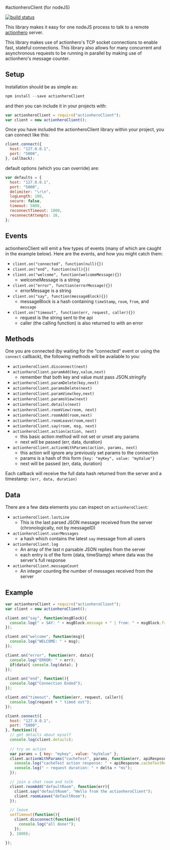 #actionheroClient (for nodeJS)

[![build status](https://secure.travis-ci.org/evantahler/actionheroClient.png)](http://travis-ci.org/evantahler/actionheroClient) 

This library makes it easy for one nodeJS process to talk to a remote [actionhero](http://actionherojs.com/) server.

This library makes use of actionhero's TCP socket connections to enable fast, stateful connections.  This library also allows for many concurrent and asynchronous requests to be running in parallel by making use of actionhero's message counter.

## Setup

Installation should be as simple as:

```javascript
npm install --save actionheroClient
```

and then you can include it in your projects with:

```javascript
var actionheroClient = require("actionheroClient");
var client = new actionheroClient();
```

Once you have included the actionheroClient library within your project, you can connect like this:

```javascript
client.connect({
  host: "127.0.0.1",
  port: "5000",
}, callback);
```

default options (which you can override) are:

```javascript
var defaults = {
  host: "127.0.0.1",
  port: "5000",
  delimiter: "\r\n",
  logLength: 100,
  secure: false,
  timeout: 5000,
  reconnectTimeout: 1000,
  reconnectAttempts: 10,
};
```

## Events

actionheroClient will emit a few types of events (many of which are caught in the example below).  Here are the events, and how you might catch them:

* `client.on("connected", function(null){})`
* `client.on("end", function(null){})`
* `client.on("welcome", function(welcomeMessage){})`
  * welcomeMessage is a string
* `client.on("error", function(errorMessage){})`
  * errorMessage is a string
* `client.on("say", function(messageBlock){})`
  * messageBlock is a hash containing `timeStamp`, `room`, `from`, and `message`
* `client.on("timeout", function(err, request, caller){})`
  * request is the string sent to the api
  * caller (the calling function) is also returned to with an error
## Methods

One you are connected (by waiting for the "connected" event or using the `connect` callback), the following methods will be available to you:

* `actionheroClient.disconnect(next)`
* `actionheroClient.paramAdd(key,value,next)`
  * remember that both key and value must pass JSON.stringify
* `actionheroClient.paramDelete(key,next)`
* `actionheroClient.paramsDelete(next)`
* `actionheroClient.paramView(key,next)`
* `actionheroClient.paramsView(next)`
* `actionheroClient.details(next)`
* `actionheroClient.roomView(room, next)`
* `actionheroClient.roomAdd(room,next)`
* `actionheroClient.roomLeave(room,next)`
* `actionheroClient.say(room, msg, next)`
* `actionheroClient.action(action, next)`
  * this basic action method will not set or unset any params  
  * next will be passed (err, data, duration)
* `actionheroClient.actionWithParams(action, params, next)`
  * this action will ignore any previously set params to the connection
  * params is a hash of this form `{key: "myKey", value: "myValue"}` 
  * next will be passed (err, data, duration)

Each callback will receive the full data hash returned from the server and a timestamp: `(err, data, duration)`

## Data 

There are a few data elements you can inspect on `actionheroClient`:

* `actionheroClient.lastLine`
  * This is the last parsed JSON message received from the server (chronologically, not by messageID)
* `actionheroClient.userMessages`
  * a hash which contains the latest `say` message from all users
* `actionheroClient.log`
  * An array of the last n parsable JSON replies from the server
  * each entry is of the form {data, timeStamp} where data was the server's full response
* `actionheroClient.messageCount`
  * An integer counting the number of messages received from the server

## Example

```javascript
var actionheroClient = require("actionheroClient");
var client = new actionheroClient();

client.on("say", function(msgBlock){
  console.log(" > SAY: " + msgBlock.message + " | from: " + msgBlock.from);
});

client.on("welcome", function(msg){
  console.log("WELCOME: " + msg);
});

client.on("error", function(err, data){
  console.log("ERROR: " + err);
  if(data){ console.log(data); }
});

client.on("end", function(){
  console.log("Connection Ended");
});

client.on("timeout", function(err, request, caller){
  console.log(request + " timed out");
});

client.connect({
  host: "127.0.0.1",
  port: "5000",
}, function(){
  // get details about myself
  console.log(client.details);
  
  // try an action
  var params = { key: "mykey", value: "myValue" };
  client.actionWithParams("cacheTest", params, function(err, apiResposne, delta){
    console.log("cacheTest action response: " + apiResposne.cacheTestResults.saveResp);
    console.log(" ~ request duration: " + delta + "ms");
  });

  // join a chat room and talk
  client.roomAdd("defaultRoom", function(err){
    client.say("defaultRoom", "Hello from the actionheroClient");
    client.roomLeave("defaultRoom");
  });

  // leave
  setTimeout(function(){
    client.disconnect(function(){
      console.log("all done!");
    });
  }, 1000);

});
```

